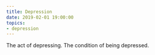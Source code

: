 ```yaml
---
title: Depression
date: 2019-02-01 19:00:00
topics:
- depression
---
```

     
The act of depressing. 
The condition of being depressed.

